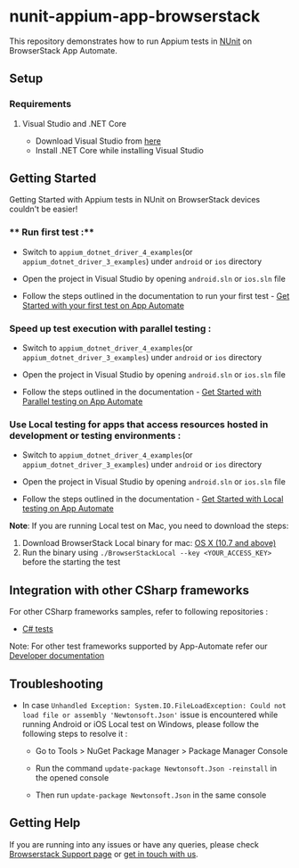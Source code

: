 # nunit-appium-app-browserstack

This repository demonstrates how to run Appium tests in [NUnit](https://nunit.org/) on BrowserStack App Automate.

## Setup

### Requirements

1. Visual Studio and .NET Core

    - Download Visual Studio from [here](https://visualstudio.microsoft.com/)
    - Install .NET Core while installing Visual Studio


## Getting Started

Getting Started with Appium tests in NUnit on BrowserStack devices couldn't be easier!

### ** Run first test :**

- Switch to `appium_dotnet_driver_4_examples`(or `appium_dotnet_driver_3_examples`) under `android` or `ios` directory

- Open the project in Visual Studio by opening `android.sln` or `ios.sln` file

- Follow the steps outlined in the documentation to run your first test - [Get Started with your first test on App Automate](https://www.browserstack.com/docs/app-automate/appium/getting-started/c-sharp/nunit)

### **Speed up test execution with parallel testing :**

- Switch to `appium_dotnet_driver_4_examples`(or `appium_dotnet_driver_3_examples`) under `android` or `ios` directory

- Open the project in Visual Studio by opening `android.sln` or `ios.sln` file

- Follow the steps outlined in the documentation - [Get Started with Parallel testing on App Automate](https://www.browserstack.com/docs/app-automate/appium/getting-started/c-sharp/nunit/parallelize-tests)

### **Use Local testing for apps that access resources hosted in development or testing environments :**

- Switch to `appium_dotnet_driver_4_examples`(or `appium_dotnet_driver_3_examples`) under `android` or `ios` directory

- Open the project in Visual Studio by opening `android.sln` or `ios.sln` file

- Follow the steps outlined in the documentation - [Get Started with Local testing on App Automate](https://www.browserstack.com/docs/app-automate/appium/getting-started/c-sharp/nunit/local-testing)

**Note**: If you are running Local test on Mac, you need to download the   steps:

 1. Download BrowserStack Local binary for mac: [OS X (10.7 and above)](https://www.browserstack.com/browserstack-local/BrowserStackLocal-darwin-x64.zip)
 2. Run the binary using `./BrowserStackLocal --key <YOUR_ACCESS_KEY>` before the starting the test

## Integration with other CSharp frameworks

For other CSharp frameworks samples, refer to following repositories :

- [C# tests](https://github.com/browserstack/csharp-appium-app-browserstack)

Note: For other test frameworks supported by App-Automate refer our [Developer documentation](https://www.browserstack.com/docs/)

## Troubleshooting

- In case `Unhandled Exception: System.IO.FileLoadException: Could not load file or assembly 'Newtonsoft.Json'` issue is encountered while running Android or iOS Local test on Windows, please follow the following steps to resolve it :

    - Go to Tools > NuGet Package Manager > Package Manager Console

    - Run the command `update-package Newtonsoft.Json -reinstall` in the opened console

    - Then run `update-package Newtonsoft.Json` in the same console

## Getting Help

If you are running into any issues or have any queries, please check [Browserstack Support page](https://www.browserstack.com/support/app-automate) or [get in touch with us](https://www.browserstack.com/contact?ref=help).

